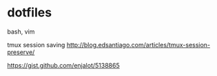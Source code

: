 dotfiles
========

bash, vim


tmux session saving
http://blog.edsantiago.com/articles/tmux-session-preserve/

https://gist.github.com/enjalot/5138865
